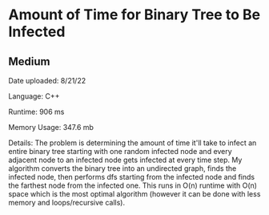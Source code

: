 
# Amount of Time for Binary Tree to Be Infected

## Medium

Date uploaded: 8/21/22

Language: C++

Runtime: 906 ms

Memory Usage: 347.6 mb

Details: The problem is determining the amount of time it'll take to infect an entire binary tree starting with one random infected node and every adjacent node to an infected node gets infected at every time step. My algorithm converts the binary tree into an undirected graph, finds the infected node, then performs dfs starting from the infected node and finds the farthest node from the infected one. This runs in O(n) runtime with O(n) space which is the most optimal algorithm (however it can be done with less memory and loops/recursive calls).
